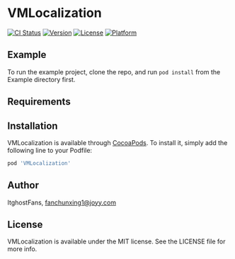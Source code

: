 # VMLocalization

[![CI Status](https://img.shields.io/travis/ItghostFans/VMLocalization.svg?style=flat)](https://travis-ci.org/ItghostFans/VMLocalization)
[![Version](https://img.shields.io/cocoapods/v/VMLocalization.svg?style=flat)](https://cocoapods.org/pods/VMLocalization)
[![License](https://img.shields.io/cocoapods/l/VMLocalization.svg?style=flat)](https://cocoapods.org/pods/VMLocalization)
[![Platform](https://img.shields.io/cocoapods/p/VMLocalization.svg?style=flat)](https://cocoapods.org/pods/VMLocalization)

## Example

To run the example project, clone the repo, and run `pod install` from the Example directory first.

## Requirements

## Installation

VMLocalization is available through [CocoaPods](https://cocoapods.org). To install
it, simply add the following line to your Podfile:

```ruby
pod 'VMLocalization'
```

## Author

ItghostFans, fanchunxing1@joyy.com

## License

VMLocalization is available under the MIT license. See the LICENSE file for more info.
